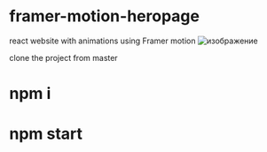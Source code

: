 # framer-motion-heropage
react website with animations using Framer motion
![изображение](https://user-images.githubusercontent.com/72503528/126204175-41cea603-9e68-4358-a922-891dc2f63924.png)

clone the project from master
# npm i
# npm start 
